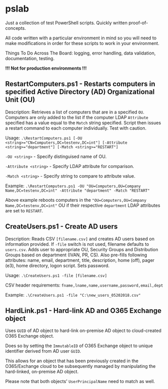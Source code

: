 # pslab

Just a collection of test PowerShell scripts. Quickly written proof-of-concepts.

All code written with a particular environment in mind so you will need to make modifications in order for these scripts to work in your environment.

Things To Do Across The Board: logging, error handling, data validation, documentation, testing.

**!!! Not for production environments !!!**

## RestartComputers.ps1 - Restarts computers in specified Active Directory (AD) Organizational Unit (OU)
Description: Retrieves a list of computers that are in a specified `OU`. Computers are only added to the list if the computer LDAP `Attribute` specified has a value equal to the `Match` string specified. Script then issues a restart command to each computer individually. Test with caution.

Usage: `.\RestartComputers.ps1 [-OU <string>="CN=Computers,DC=testenv,DC=int"] [-Attribute <string>="department"] [-Match <string>="RESTART"]`

`-OU <string>`  - Specify distinguised name of OU.

`-Attribute <string>` - Specify LDAP attribute for comparison.

`-Match <string>` - Specify string to compare to attribute value.

Example: `.\RestartComputers.ps1 -OU "OU=Computers,OU=Company Name,DC=testenv,DC=int" -Attribute "department" -Match "RESTART"`

Above example reboots computers in the `"OU=Computers,OU=Company Name,DC=testenv,DC=int"` OU if their respective `department` LDAP attributes are set to `RESTART`.

## CreateUsers.ps1 - Create AD users
Description: Reads CSV `[filename.csv]` and creates AD users based on information provided. If `-file` switch is not used, filename defaults to `users.csv`. Adds user to appropriate OU, Security Groups and Distribution Groups based on department (IVAN, PR, CS). Also pre-fills following attributes: name, email, department, title, description, home (off), pager (e3), home directory, logon script. Sets password.

Usage: `.\CreateUsers.ps1 -file [filename.csv]`

CSV header requirements: `fname,lname,name,username,password,email,dept`

Example: `.\CreateUsers.ps1 -file "C:\new_users_05202018.csv"`

## HardLink.ps1 - Hard-link AD and O365 Exchange object
Uses `GUID` of AD object to hard-link on-premise AD object to cloud-created O365 Exchange object.

Does so by setting the `ImmutableID` of O365 Exchange object to unique identifier derived from AD user `GUID`.

This allows for an object that has been previously created in the O365/Exchange cloud to be subsequently managed by manipulating the hard-linked, on-premise AD object.

Please note that both objects' `UserPrincipalName` need to match as well.

